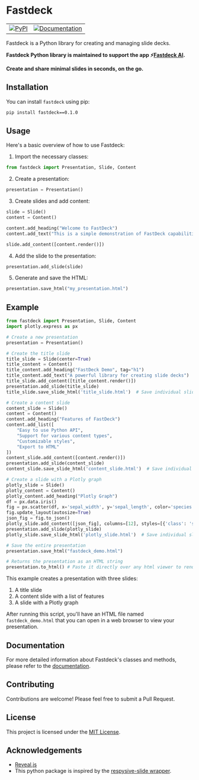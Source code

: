 # Fastdeck

<table>
  <tr>
    <td>
      <a href="https://pypi.org/project/fastdeck/" target="_blank">
        <img src="https://img.shields.io/pypi/v/fastdeck.svg" alt="PyPI">
      </a>
    </td>
    <td>
      <a href="https://avrabyt.github.io/fastdeck/fastdeck.html#fastdeck" target="_blank">
        <img src="https://img.shields.io/badge/docs-latest-brightgreen.svg" alt="Documentation">
      </a>
    </td>
  </tr>
</table>


Fastdeck is a Python library for creating and managing slide decks.

**Fastdeck Python library is maintained to support the app ⚡️[Fastdeck AI](https://fastdeckai.com).**

**Create and share minimal slides in seconds, on the go.**

## Installation

You can install `fastdeck` using pip:

```bash
pip install fastdeck==0.1.0
```

## Usage

Here's a basic overview of how to use Fastdeck:

1. Import the necessary classes:

```python
from fastdeck import Presentation, Slide, Content
```

2. Create a presentation:

```python
presentation = Presentation()
```

3. Create slides and add content:

```python
slide = Slide()
content = Content()

content.add_heading("Welcome to FastDeck")
content.add_text("This is a simple demonstration of FastDeck capabilities.")

slide.add_content([content.render()])
```

4. Add the slide to the presentation:

```python
presentation.add_slide(slide)
```

5. Generate and save the HTML:

```python
presentation.save_html("my_presentation.html")
```

## Example

```python
from fastdeck import Presentation, Slide, Content
import plotly.express as px

# Create a new presentation
presentation = Presentation()

# Create the title slide
title_slide = Slide(center=True)
title_content = Content()
title_content.add_heading("FastDeck Demo", tag="h1")
title_content.add_text("A powerful library for creating slide decks")
title_slide.add_content([title_content.render()])
presentation.add_slide(title_slide)
title_slide.save_slide_html('title_slide.html')  # Save individual slide

# Create a content slide
content_slide = Slide()
content = Content()
content.add_heading("Features of FastDeck")
content.add_list([
    "Easy to use Python API",
    "Support for various content types",
    "Customizable styles",
    "Export to HTML"
])
content_slide.add_content([content.render()])
presentation.add_slide(content_slide)
content_slide.save_slide_html('content_slide.html')  # Save individual slide

# Create a slide with a Plotly graph
plotly_slide = Slide()
plotly_content = Content()
plotly_content.add_heading("Plotly Graph")
df = px.data.iris()
fig = px.scatter(df, x='sepal_width', y='sepal_length', color='species', size='petal_length', hover_data=['petal_width'])
fig.update_layout(autosize=True)
json_fig = fig.to_json()
plotly_slide.add_content([json_fig], columns=[12], styles=[{'class': 'stretch'}])
presentation.add_slide(plotly_slide)
plotly_slide.save_slide_html('plotly_slide.html')  # Save individual slide

# Save the entire presentation
presentation.save_html("fastdeck_demo.html")

# Returns the presentation as an HTML string
presentation.to_html() # Paste it directly over any html viewer to render
```

This example creates a presentation with three slides:
1. A title slide
2. A content slide with a list of features
3. A slide with a Plotly graph

After running this script, you'll have an HTML file named `fastdeck_demo.html` that you can open in a web browser to view your presentation.

## Documentation

For more detailed information about Fastdeck's classes and methods, please refer to the [documentation](https://avrabyt.github.io/fastdeck/).

## Contributing

Contributions are welcome! Please feel free to submit a Pull Request.

## License

This project is licensed under the [MIT License](LICENSE).

## Acknowledgements
- [Reveal.js](https://revealjs.com)
- This python package is inspired by the [respysive-slide wrapper](https://github.com/fbxyz/respysive-slide/tree/master).
